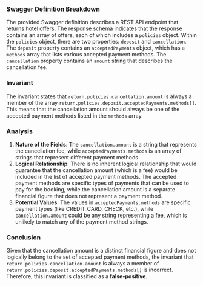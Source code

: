 ### Swagger Definition Breakdown
The provided Swagger definition describes a REST API endpoint that returns hotel offers. The response schema indicates that the response contains an array of offers, each of which includes a `policies` object. Within the `policies` object, there are two properties: `deposit` and `cancellation`. The `deposit` property contains an `acceptedPayments` object, which has a `methods` array that lists various accepted payment methods. The `cancellation` property contains an `amount` string that describes the cancellation fee.

### Invariant
The invariant states that `return.policies.cancellation.amount` is always a member of the array `return.policies.deposit.acceptedPayments.methods[]`. This means that the cancellation amount should always be one of the accepted payment methods listed in the `methods` array.

### Analysis
1. **Nature of the Fields**: The `cancellation.amount` is a string that represents the cancellation fee, while `acceptedPayments.methods` is an array of strings that represent different payment methods. 
2. **Logical Relationship**: There is no inherent logical relationship that would guarantee that the cancellation amount (which is a fee) would be included in the list of accepted payment methods. The accepted payment methods are specific types of payments that can be used to pay for the booking, while the cancellation amount is a separate financial figure that does not represent a payment method.
3. **Potential Values**: The values in `acceptedPayments.methods` are specific payment types (like CREDIT_CARD, CHECK, etc.), while `cancellation.amount` could be any string representing a fee, which is unlikely to match any of the payment method strings.

### Conclusion
Given that the cancellation amount is a distinct financial figure and does not logically belong to the set of accepted payment methods, the invariant that `return.policies.cancellation.amount` is always a member of `return.policies.deposit.acceptedPayments.methods[]` is incorrect. Therefore, this invariant is classified as a **false-positive**.
